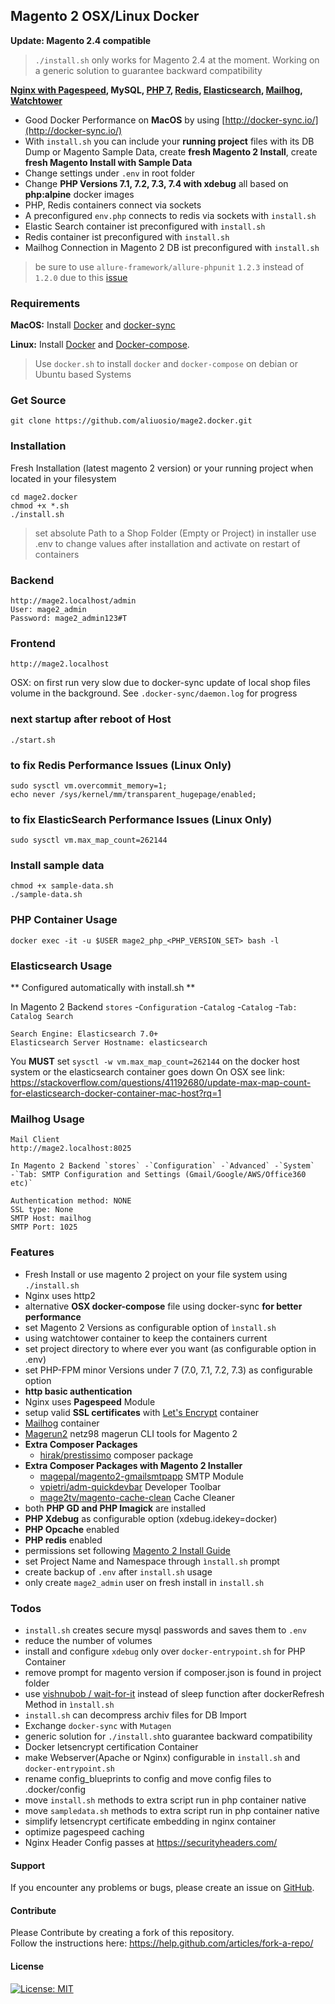 ## Magento 2 OSX/Linux Docker
**Update: Magento 2.4 compatible**
> `./install.sh` only works for Magento 2.4 at the moment.
> Working on a generic solution to guarantee backward compatibility

**[Nginx with Pagespeed](https://en.wikipedia.org/wiki/Google_PageSpeed_Tools#PageSpeed_Module), MySQL, [PHP 7](https://en.wikipedia.org/wiki/PHP), [Redis](https://redis.io/), [Elasticsearch](https://en.wikipedia.org/wiki/Elasticsearch), [Mailhog](https://github.com/mailhog/MailHog), [Watchtower](https://containrrr.github.io/watchtower/)**

* Good Docker Performance on **MacOS** by using [http://docker-sync.io/](http://docker-sync.io/)
* With `install.sh` you can include your **running project** files with its DB Dump or Magento Sample Data, create **fresh Magento 2 Install**, create **fresh Magento Install with Sample Data**
* Change settings under `.env` in root folder  
* Change **PHP Versions 7.1, 7.2, 7.3, 7.4 with xdebug** all based on **php:alpine** docker images
* PHP, Redis containers connect via sockets
* A preconfigured `env.php` connects to redis via sockets with `install.sh`
* Elastic Search container ist preconfigured with `install.sh`
* Redis container ist preconfigured with `install.sh`
* Mailhog Connection in Magento 2 DB ist preconfigured with `install.sh`

> be sure to use `allure-framework/allure-phpunit` `1.2.3` instead of `1.2.0` due to this [issue](https://github.com/docker-library/php/issues/719) 
### Requirements

**MacOS:**
Install [Docker](https://docs.docker.com/docker-for-mac/install/) and [docker-sync](http://docker-sync.io/)

**Linux:** 
Install [Docker](https://docs.docker.com/engine/installation/linux/docker-ce/ubuntu/) and [Docker-compose](https://docs.docker.com/compose/install/#install-compose).
> Use `docker.sh` to install `docker` and `docker-compose` on debian or Ubuntu based Systems

### Get Source

    git clone https://github.com/aliuosio/mage2.docker.git

### Installation
 Fresh Installation (latest magento 2 version) or your running project when located in your filesystem
    
    cd mage2.docker
    chmod +x *.sh
    ./install.sh 
    
> set absolute Path to a Shop Folder (Empty or Project) in installer
> use .env to change values after installation and activate on restart of containers 

### Backend
    http://mage2.localhost/admin
    User: mage2_admin
    Password: mage2_admin123#T
    
### Frontend
    http://mage2.localhost

OSX: on first run very slow due to docker-sync update of local shop files volume in the background. 
See `.docker-sync/daemon.log` for progress
    
### next startup after reboot of Host
    ./start.sh

### to fix Redis Performance Issues (Linux Only)
    sudo sysctl vm.overcommit_memory=1;
    echo never /sys/kernel/mm/transparent_hugepage/enabled;
    
### to fix ElasticSearch Performance Issues (Linux Only)
    sudo sysctl vm.max_map_count=262144

### Install sample data

    chmod +x sample-data.sh
    ./sample-data.sh

### PHP Container Usage
    
    docker exec -it -u $USER mage2_php_<PHP_VERSION_SET> bash -l
    
### Elasticsearch Usage

** Configured automatically with install.sh **

In Magento 2 Backend `stores` -`Configuration` -`Catalog` -`Catalog` -`Tab: Catalog Search`
    
    Search Engine: Elasticsearch 7.0+
    Elasticsearch Server Hostname: elasticsearch
    
You **MUST** set `sysctl -w vm.max_map_count=262144` on the docker host system or the elasticsearch container goes down
On OSX see link: https://stackoverflow.com/questions/41192680/update-max-map-count-for-elasticsearch-docker-container-mac-host?rq=1

### Mailhog Usage

    Mail Client
    http://mage2.localhost:8025 

    In Magento 2 Backend `stores` -`Configuration` -`Advanced` -`System` 
    -`Tab: SMTP Configuration and Settings (Gmail/Google/AWS/Office360 etc)`
   
    Authentication method: NONE
    SSL type: None
    SMTP Host: mailhog
    SMTP Port: 1025

### Features
* Fresh Install or use magento 2 project on your file system using `./install.sh`
* Nginx uses http2
* alternative **OSX docker-compose** file using docker-sync **for better performance**
* set Magento 2 Versions as configurable option of `ìnstall.sh`
* using watchtower container to keep the containers current
* set project directory to where ever you want (as configurable option in .env)
* set PHP-FPM minor Versions under 7 (7.0, 7.1, 7.2, 7.3) as configurable option
* **http basic authentication** 
* Nginx uses **Pagespeed** Module
* setup valid **SSL certificates** with [Let's Encrypt](https://en.wikipedia.org/wiki/Let%27s_Encrypt) container
* [Mailhog](https://github.com/mailhog/MailHog) container
* [Magerun2](https://github.com/netz98/n98-magerun2) netz98 magerun CLI tools for Magento 2
* **Extra Composer Packages**
    * [hirak/prestissimo](https://github.com/hirak/prestissimo) composer package
* **Extra Composer Packages with Magento 2 Installer**
    * [magepal/magento2-gmailsmtpapp](https://github.com/magepal/magento2-gmail-smtp-app) SMTP Module
    * [vpietri/adm-quickdevbar](https://github.com/vpietri/magento2-developer-quickdevbar) Developer Toolbar
    * [mage2tv/magento-cache-clean](https://github.com/mage2tv/magento-cache-clean) Cache Cleaner
* both **PHP GD and PHP Imagick** are installed
* **PHP Xdebug** as configurable option (xdebug.idekey=docker)
* **PHP Opcache** enabled
* **PHP redis** enabled
* permissions set following [Magento 2 Install Guide](https://devdocs.magento.com/guides/v2.3/config-guide/prod/prod_file-sys-perms.html)
* set Project Name and Namespace through `ìnstall.sh` prompt
* create backup of `.env` after `install.sh` usage
* only create `mage2_admin` user on fresh install in `install.sh`

### Todos
* `install.sh` creates secure mysql passwords and saves them to `.env` 
* reduce the number of volumes
* install and configure `xdebug` only over `docker-entrypoint.sh` for PHP Container
* remove prompt for magento version if composer.json is found in project folder
* use [vishnubob / wait-for-it](https://github.com/vishnubob/wait-for-it) instead of sleep function after dockerRefresh Method in `ìnstall.sh`
* `install.sh` can decompress archiv files for DB Import
* Exchange `docker-sync` with `Mutagen`
* generic solution for `./install.sh`to guarantee backward compatibility
* Docker letsencrypt certification Container
* make Webserver(Apache or Nginx) configurable in `install.sh` and `docker-entrypoint.sh`
* rename config_blueprints to config and move config files to .docker/config
* move `install.sh` methods to extra script run in php container native
* move `sampledata.sh` methods to extra script run in php container native
* simplify letsencrypt certificate embedding in nginx container
* optimize pagespeed caching
* Nginx Header Config passes at https://securityheaders.com/

#### Support
If you encounter any problems or bugs, please create an issue on [GitHub](https://github.com/aliuosio/mage2.docker/issues).

#### Contribute
Please Contribute by creating a fork of this repository.  
Follow the instructions here: https://help.github.com/articles/fork-a-repo/

#### License
[![License: MIT](https://img.shields.io/badge/License-MIT-yellow.svg)](https://openng.de/source.org/licenses/MIT)
